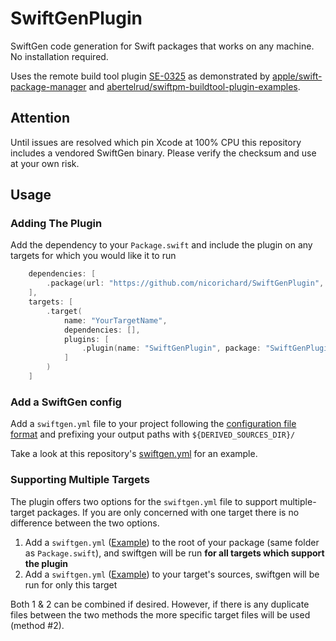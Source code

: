# SwiftGenPlugin

SwiftGen code generation for Swift packages that works on any machine. No installation required.

Uses the remote build tool plugin [SE-0325](https://github.com/apple/swift-evolution/blob/main/proposals/0325-swiftpm-additional-plugin-apis.md) as demonstrated by [apple/swift-package-manager](https://github.com/apple/swift-package-manager/tree/main/Fixtures/Miscellaneous/Plugins/MyBinaryToolPlugin) and [abertelrud/swiftpm-buildtool-plugin-examples](https://github.com/abertelrud/swiftpm-buildtool-plugin-examples).

## Attention

Until issues are resolved which pin Xcode at 100% CPU this repository includes a vendored SwiftGen binary. Please verify the checksum and use at your own risk.

## Usage

### Adding The Plugin

Add the dependency to your `Package.swift` and include the plugin on any targets for which you would like it to run

```swift
    dependencies: [
        .package(url: "https://github.com/nicorichard/SwiftGenPlugin", exact: "6.5.1")
    ],
    targets: [
        .target(
            name: "YourTargetName",
            dependencies: [],
            plugins: [
                .plugin(name: "SwiftGenPlugin", package: "SwiftGenPlugin")
            ]
        )
    ]
```

### Add a SwiftGen config

Add a `swiftgen.yml` file to your project following the [configuration file format](https://github.com/SwiftGen/SwiftGen/blob/stable/Documentation/ConfigFile.md) and prefixing your output paths with `${DERIVED_SOURCES_DIR}/`

Take a look at this repository's [swiftgen.yml](./swiftgen.yml) for an example.

### Supporting Multiple Targets

The plugin offers two options for the `swiftgen.yml` file to support multiple-target packages. If you are only concerned with one target there is no difference between the two options.

1. Add a `swiftgen.yml` ([Example](swiftgen.yml)) to the root of your package (same folder as `Package.swift`), and swiftgen will be run **for all targets which support the plugin**
2. Add a `swiftgen.yml` ([Example](swiftgen.yml)) to your target's sources, swiftgen will be run for only this target

Both 1 & 2 can be combined if desired. However, if there is any duplicate files between the two methods the more specific target files will be used (method #2).